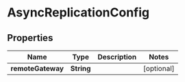 # AsyncReplicationConfig

## Properties
Name | Type | Description | Notes
------------ | ------------- | ------------- | -------------
**remoteGateway** | **String** |  |  [optional]

